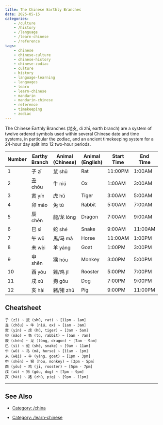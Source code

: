 ```yaml
---
title: The Chinese Earthly Branches
date: 2025-05-15
categories:
    - /culture
    - /history
    - /language
    - /learn-chinese
    - /reference
tags:
    - chinese
    - chinese-culture
    - chinese-history
    - chinese-zodiac
    - culture
    - history
    - language-learning
    - languages
    - learn
    - learn-chinese
    - mandarin
    - mandarin-chinese
    - reference
    - timekeeping
    - zodiac
---
```


The Chinese Earthly Branches (地支, dì zhī, earth branch) are a system of twelve ordered symbols used within several Chinese date and time systems, in particular the zodiac, and an ancient timekeeping system for a 24-hour day split into 12 two-hour periods. 

| **Number** | **Earthy Branch** | **Animal (Chinese)** | **Animal (English)** | **Start Time** | **End Time** | **Trine** | **Fixed Element** | **Yin/Yang** |
| ---------- | ----------------- | -------------------- | -------------------- | -------------- | ------------ | --------- | ----------------- | ------------ |
| 1          | 子 zǐ              | 鼠 shǔ                | Rat                  | 11:00PM        | 1:00AM       | 1st       | Water             | Yang         |
| 2          | 丑 chǒu            | 牛 niú                | Ox                   | 1:00AM         | 3:00AM       | 2nd       | Earth             | Yin          |
| 3          | 寅 yín             | 虎 hǔ                 | Tiger                | 3:00AM         | 5:00AM       | 3rd       | Wood              | Yang         |
| 4          | 卯 mǎo             | 兔 tù                 | Rabbit               | 5:00AM         | 7:00AM       | 4th       | Wood              | Yin          |
| 5          | 辰 chén            | 龍/龙 lóng             | Dragon               | 7:00AM         | 9:00AM       | 1st       | Earth             | Yang         |
| 6          | 巳 sì              | 蛇 shé                | Snake                | 9:00AM         | 11:00AM      | 2nd       | Fire              | Yin          |
| 7          | 午 wǔ              | 馬/马 mǎ               | Horse                | 11:00AM        | 1:00PM       | 3rd       | Fire              | Yang         |
| 8          | 未 wèi             | 羊 yáng               | Goat                 | 1:00PM         | 3:00PM       | 4th       | Earth             | Yin          |
| 9          | 申 shēn            | 猴 hóu                | Monkey               | 3:00PM         | 5:00PM       | 1st       | Metal             | Yang         |
| 10         | 酉 yǒu             | 雞/鸡 jī               | Rooster              | 5:00PM         | 7:00PM       | 2nd       | Metal             | Yin          |
| 11         | 戌 xū              | 狗 gǒu                | Dog                  | 7:00PM         | 9:00PM       | 3rd       | Earth             | Yang         |
| 12         | 亥 hài             | 豬/猪 zhū              | Pig                  | 9:00PM         | 11:00PM      | 4th       | Water             | Yin          |

## Cheatsheet

```
子 (zǐ) ~ 鼠 (shǔ, rat) ~ [11pm - 1am]
丑 (chǒu) ~ 牛 (niú, ox) ~ [1am - 3am]
寅 (yín) ~ 虎 (hǔ, tiger) ~ [3am - 5am]
卯 (mǎo) ~ 兔 (tù, rabbit) ~ [5am - 7am]
辰 (chén) ~ 龙 (lóng, dragon) ~ [7am - 9am]
巳 (sì) ~ 蛇 (shé, snake) ~ [9am - 11am]
午 (wǔ) ~ 马 (mǎ, horse) ~ [11am - 1pm]
未 (wèi) ~ 羊 (yáng, goat) ~ [1pm - 3pm]
申 (shēn) ~ 猴 (hóu, monkey) ~ [3pm - 5pm]
酉 (yǒu) ~ 鸡 (jī, rooster) ~ [5pm - 7pm]
戌 (xū) ~ 狗 (gǒu, dog) ~ [7pm - 9pm]
亥 (hài) ~ 猪 (zhū, pig) ~ [9pm - 11pm]
```

---

## See Also

- [Category: /china](/notes-by-category#category-/china)

- [Category: /learn-chinese](/notes-by-category#category-/learn-chinese)